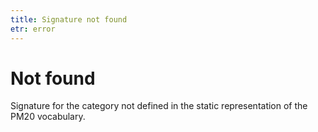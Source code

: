 ```yaml
---
title: Signature not found
etr: error
---
```


# Not found

Signature for the category not defined in the static representation of the PM20 vocabulary.

